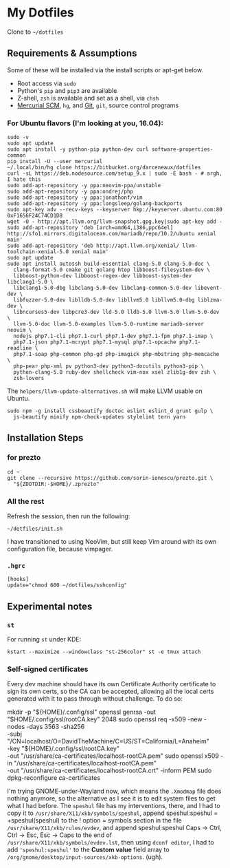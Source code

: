 # My Dotfiles

Clone to `~/dotfiles`

## Requirements & Assumptions

Some of these will be installed via the install scripts or apt-get below.

* Root access via `sudo`
* Python's `pip` and `pip3` are available
* Z-shell, `zsh` is available and set as a shell, via `chsh`
* [Mercurial SCM][], `hg`, and [Git][], `git`, source control programs

### For Ubuntu flavors (I'm looking at you, 16.04):

    sudo -v
    sudo apt update
    sudo apt install -y python-pip python-dev curl software-properties-common
    pip install -U --user mercurial
    ~/.local/bin/hg clone https://bitbucket.org/darceneaux/dotfiles
    curl -sL https://deb.nodesource.com/setup_9.x | sudo -E bash - # argh, I hate this
    sudo add-apt-repository -y ppa:neovim-ppa/unstable
    sudo add-apt-repository -y ppa:ondrej/php
    sudo add-apt-repository -y ppa:jonathonf/vim
    sudo add-apt-repository -y ppa:longsleep/golang-backports
    sudo apt-key adv --recv-keys --keyserver hkp://keyserver.ubuntu.com:80 0xF1656F24C74CD1D8
    wget -O - http://apt.llvm.org/llvm-snapshot.gpg.key|sudo apt-key add -
    sudo add-apt-repository 'deb [arch=amd64,i386,ppc64el] http://sfo1.mirrors.digitalocean.com/mariadb/repo/10.2/ubuntu xenial main'
    sudo add-apt-repository 'deb http://apt.llvm.org/xenial/ llvm-toolchain-xenial-5.0 xenial main'
    sudo apt update
    sudo apt install autossh build-essential clang-5.0 clang-5.0-doc \
      clang-format-5.0 cmake git golang htop libboost-filesystem-dev \
      libboost-python-dev libboost-regex-dev libboost-system-dev libclang1-5.0 \
      libclang1-5.0-dbg libclang-5.0-dev libclang-common-5.0-dev libevent-dev \
      libfuzzer-5.0-dev liblldb-5.0-dev libllvm5.0 libllvm5.0-dbg liblzma-dev \
      libncurses5-dev libpcre3-dev lld-5.0 lldb-5.0 llvm-5.0 llvm-5.0-dev \
      llvm-5.0-doc llvm-5.0-examples llvm-5.0-runtime mariadb-server neovim \
      nodejs php7.1-cli php7.1-curl php7.1-dev php7.1-fpm php7.1-imap \
      php7.1-json php7.1-mcrypt php7.1-mysql php7.1-opcache php7.1-readline \
      php7.1-soap php-common php-gd php-imagick php-mbstring php-memcache \
      php-pear php-xml pv python3-dev python3-docutils python3-pip \
      python-clang-5.0 ruby-dev shellcheck vim-nox xsel zlib1g-dev zsh \
      zsh-lovers

The `helpers/llvm-update-alternatives.sh` will make LLVM usable on Ubuntu.

    sudo npm -g install cssbeautify doctoc eslint eslint_d grunt gulp \
      js-beautify minify npm-check-updates stylelint tern yarn

## Installation Steps

### for prezto

    cd ~
    git clone --recursive https://github.com/sorin-ionescu/prezto.git \
      "${ZDOTDIR:-$HOME}/.zprezto"

### All the rest

Refresh the session, then run the following:

    ~/dotfiles/init.sh

I have transitioned to using NeoVim, but still keep Vim around with its own
configuration file, because vimpager.

### `.hgrc`

    [hooks]
    update="chmod 600 ~/dotfiles/sshconfig"

## Experimental notes

### `st`

For running `st` under KDE:

    kstart --maximize --windowclass "st-256color" st -e tmux attach

### Self-signed certificates

Every dev machine should have its own Certificate Authority certificate to sign
its own certs, so the CA can be accepted, allowing all the local certs generated
with it to pass through without challenge. To do so:

  mkdir -p "${HOME}/.config/ssl"
  openssl genrsa -out "$HOME/.config/ssl/rootCA.key" 2048
  sudo openssl req -x509 -new -nodes -days 3563 -sha256 \
    -subj "/CN=localhost/O=DavidTheMachine/C=US/ST=California/L=Anaheim" \
    -key "${HOME}/.config/ssl/rootCA.key" \
    -out "/usr/share/ca-certificates/localhost-rootCA.pem"
  sudo openssl x509 -in "/usr/share/ca-certificates/localhost-rootCA.pem" \
    -out "/usr/share/ca-certificates/localhost-rootCA.crt" -inform PEM
  sudo dpkg-reconfigure ca-certificates

I'm trying GNOME-under-Wayland now, which means the `.Xmodmap` file does nothing
anymore, so the alternative as I see it is to edit system files to get what
I had before. The `speshul` file has my interventions, there, and I had to copy
it to `/usr/share/X11/xkb/symbols/speshul`, append
  speshul:speshul = +speshul(speshul)
to the
  ! option = symbols
section in the file `/usr/share/X11/xkb/rules/evdev`, and append
  speshul:speshul      Caps -> Ctrl, Ctrl -> Esc, Esc -> Caps
to the end of `/usr/share/X11/xkb/symbols/evdev.lst`, then using `dconf editor`,
I had to add `'speshul:speshul'` to the **Custom value** field array to
`/org/gnome/desktop/input-sources/xkb-options`. (ugh).


[Mercurial SCM]: http://mercurial.selenic.com
[Git]: http://git-scm.com

